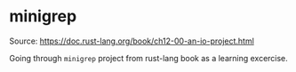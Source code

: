 # minigrep

Source: https://doc.rust-lang.org/book/ch12-00-an-io-project.html

Going through `minigrep` project from rust-lang book as a learning excercise.
